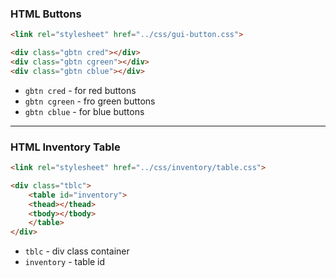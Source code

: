 ### HTML Buttons

```html
<link rel="stylesheet" href="../css/gui-button.css">
```

```html
<div class="gbtn cred"></div>
<div class="gbtn cgreen"></div>
<div class="gbtn cblue"></div>
```

- ```gbtn cred``` - for red buttons
- ```gbtn cgreen``` - fro green buttons
- ```gbtn cblue``` - for blue buttons

-----

### HTML Inventory Table

```html
<link rel="stylesheet" href="../css/inventory/table.css">
```

```html
<div class="tblc">
    <table id="inventory">
    <thead></thead>
    <tbody></tbody>
    </table>
</div>
```

- ```tblc``` - div class container
- ```inventory``` - table id